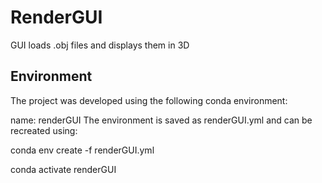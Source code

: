 # RenderGUI
GUI loads .obj files and displays them in 3D

## Environment

The project was developed using the following conda environment:

name: renderGUI
The environment is saved as renderGUI.yml and can be recreated using:

conda env create -f renderGUI.yml

conda activate renderGUI

